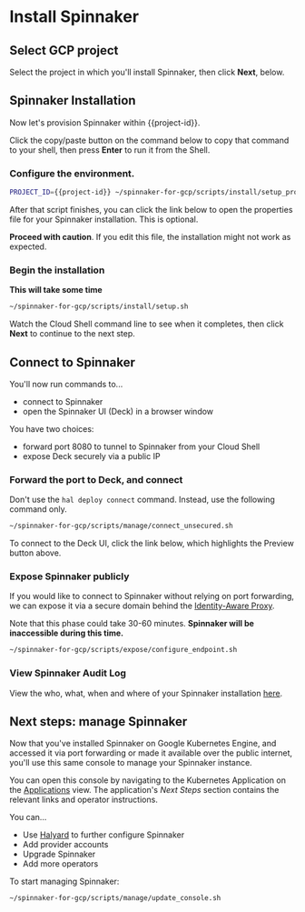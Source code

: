 # Install Spinnaker

## Select GCP project

Select the project in which you'll install Spinnaker, then click **Next**, below.

<walkthrough-project-billing-setup>
</walkthrough-project-billing-setup>

## Spinnaker Installation

Now let's provision Spinnaker within {{project-id}}.

Click the copy/paste button on the command below to copy that command to your shell,
then press **Enter** to run it from the Shell.

### Configure the environment.

```bash
PROJECT_ID={{project-id}} ~/spinnaker-for-gcp/scripts/install/setup_properties.sh
```

After that script finishes, you can click the link below to open the properties file for your Spinnaker
installation. This is optional.

<walkthrough-editor-open-file
    filePath="spinnaker-for-gcp/scripts/install/properties"
    text="Open properties file">
</walkthrough-editor-open-file>

**Proceed with caution**. If you edit this file, the installation might not work
as expected.

### Begin the installation

**This will take some time**

```bash
~/spinnaker-for-gcp/scripts/install/setup.sh
```

Watch the Cloud Shell command line to see when it completes, then click
**Next** to continue to the next step.

## Connect to Spinnaker

You'll now run commands to...
* connect to Spinnaker 
* open the Spinnaker UI (Deck) in a browser window

You have two choices:
* forward port 8080 to tunnel to Spinnaker from your Cloud Shell
* expose Deck securely via a public IP

### Forward the port to Deck, and connect

Don't use the `hal deploy connect` command. Instead, use the following command
only.

```bash
~/spinnaker-for-gcp/scripts/manage/connect_unsecured.sh
```

To connect to the Deck UI, click the link below, which highlights the Preview
button above.

<walkthrough-spotlight-pointer
    spotlightId="devshell-web-preview-button"
    text="Connect to Spinnaker via 'Preview on port 8080'">
</walkthrough-spotlight-pointer>


### Expose Spinnaker publicly

If you would like to connect to Spinnaker without relying on port forwarding, we can
expose it via a secure domain behind the [Identity-Aware Proxy](https://cloud.google.com/iap/).

Note that this phase could take 30-60 minutes. **Spinnaker will be inaccessible during this time.**

```bash
~/spinnaker-for-gcp/scripts/expose/configure_endpoint.sh
```

### View Spinnaker Audit Log

View the who, what, when and where of your Spinnaker installation
[here](https://console.developers.google.com/logs/viewer?project={{project-id}}&resource=cloud_function&minLogLevel=200).

## Next steps: manage Spinnaker

Now that you've installed Spinnaker on Google Kubernetes Engine, and
accessed it via port forwarding or made it available over the public
internet, you'll use this same console to manage your Spinnaker instance.

You can open this console by navigating to the Kubernetes Application on the
[Applications](https://console.developers.google.com/kubernetes/application?project={{project-id}})
view. The application's *Next Steps* section contains the relevant links and
operator instructions.

You can...

* Use [Halyard](https://www.spinnaker.io/reference/halyard/) to further
configure Spinnaker
* Add provider accounts
* Upgrade Spinnaker
* Add more operators

To start managing Spinnaker:

```bash
~/spinnaker-for-gcp/scripts/manage/update_console.sh
```
